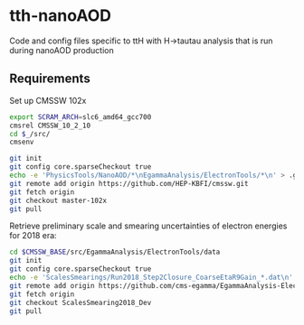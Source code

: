 # tth-nanoAOD
Code and config files specific to ttH with H->tautau analysis that is run during nanoAOD production

## Requirements

Set up CMSSW 102x

```bash
export SCRAM_ARCH=slc6_amd64_gcc700
cmsrel CMSSW_10_2_10
cd $_/src/
cmsenv

git init
git config core.sparseCheckout true
echo -e 'PhysicsTools/NanoAOD/*\nEgammaAnalysis/ElectronTools/*\n' > .git/info/sparse-checkout
git remote add origin https://github.com/HEP-KBFI/cmssw.git
git fetch origin
git checkout master-102x
git pull
```

Retrieve preliminary scale and smearing uncertainties of electron energies for 2018 era:

```bash
cd $CMSSW_BASE/src/EgammaAnalysis/ElectronTools/data
git init
git config core.sparseCheckout true
echo -e 'ScalesSmearings/Run2018_Step2Closure_CoarseEtaR9Gain_*.dat\n' > .git/info/sparse-checkout
git remote add origin https://github.com/cms-egamma/EgammaAnalysis-ElectronTools.git
git fetch origin
git checkout ScalesSmearing2018_Dev
git pull
```
